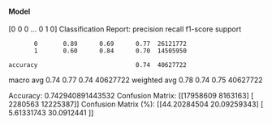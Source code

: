 #### Model
[0 0 0 ... 0 1 0]
Classification Report:
              precision    recall  f1-score   support

           0       0.89      0.69      0.77  26121772
           1       0.60      0.84      0.70  14505950

    accuracy                           0.74  40627722
   macro avg       0.74      0.77      0.74  40627722
weighted avg       0.78      0.74      0.75  40627722

Accuracy: 0.742940891443532
Confusion Matrix:
[[17958609  8163163]
 [ 2280563 12225387]]
Confusion Matrix (%):
[[44.20284504 20.09259343]
 [ 5.61331743 30.0912441 ]]
